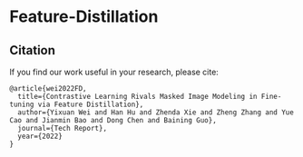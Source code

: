 # Feature-Distillation

## Citation
If you find our work useful in your research, please cite:

```
@article{wei2022FD,
  title={Contrastive Learning Rivals Masked Image Modeling in Fine-tuning via Feature Distillation},
  author={Yixuan Wei and Han Hu and Zhenda Xie and Zheng Zhang and Yue Cao and Jianmin Bao and Dong Chen and Baining Guo},
  journal={Tech Report},
  year={2022}
}
```
